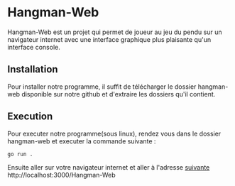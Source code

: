 # Hangman-Web

Hangman-Web est un projet qui permet de joueur au jeu du pendu sur un navigateur internet avec une interface graphique plus plaisante qu'un interface console. 

## Installation 

Pour installer notre programme, il suffit de télécharger le dossier hangman-web disponible sur notre github et d'extraire les dossiers qu'il contient.

## Execution

Pour executer notre programme(sous linux), rendez vous dans le dossier hangman-web et executer la commande suivante : 
```bash
go run .
```
Ensuite aller sur votre navigateur internet et aller à l'adresse [suivante](http://localhost:3000/Hangman-Web) http://localhost:3000/Hangman-Web
